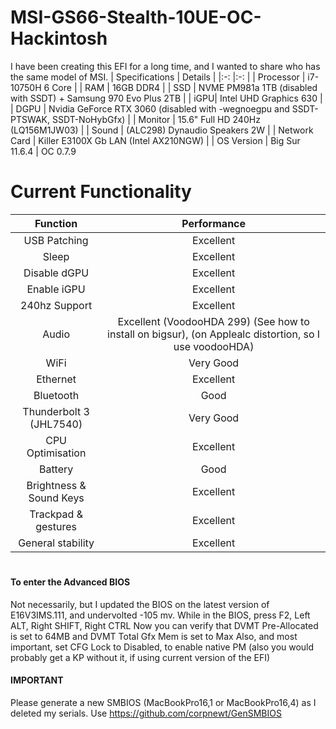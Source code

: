 # MSI-GS66-Stealth-10UE-OC-Hackintosh
I have been creating this EFI for a long time, and I wanted to share who has the same model of MSI.
| Specifications | Details |
|:-: |:-: |
| Processor | i7-10750H 6 Core  |
| RAM | 16GB DDR4 |
| SSD | NVME PM981a 1TB (disabled with SSDT) + Samsung 970 Evo Plus 2TB |
| iGPU| Intel UHD Graphics 630 |
| DGPU | Nvidia GeForce RTX 3060 (disabled with -wegnoegpu and SSDT-PTSWAK, SSDT-NoHybGfx) |
| Monitor | 15.6" Full HD 240Hz (LQ156M1JW03) |
| Sound | (ALC298) Dynaudio Speakers 2W |
| Network Card | Killer E3100X Gb LAN  (Intel AX210NGW) |
| OS Version | Big Sur 11.6.4 | OC 0.7.9

# Current Functionality

| Function | Performance |
|:-: |:-: |
| USB Patching | Excellent |
| Sleep | Excellent |
| Disable dGPU | Excellent |
| Enable iGPU | Excellent |
| 240hz Support | Excellent |
| Audio | Excellent (VoodooHDA 299) (See how to install on bigsur), (on Applealc distortion, so I use voodooHDA) | 
| WiFi | Very Good |
| Ethernet | Excellent|
| Bluetooth | Good |
| Thunderbolt 3 (JHL7540) | Very Good|
| CPU Optimisation | Excellent |
| Battery | Good |
| Brightness & Sound Keys | Excellent |
| Trackpad & gestures| Excellent |
| General stability | Excellent |

#
#### To enter the Advanced BIOS
Not necessarily, but I updated the BIOS on the latest version of E16V3IMS.111, and undervolted -105 mv.
While in the BIOS, press F2, Left ALT, Right SHIFT, Right CTRL
Now you can verify that DVMT Pre-Allocated is set to 64MB and DVMT Total Gfx Mem is set to Max
Also, and most important, set CFG Lock to Disabled, to enable native PM (also you would probably get a KP without it, if using current version of the EFI)

#### IMPORTANT

Please generate a new SMBIOS (MacBookPro16,1 or MacBookPro16,4) as I deleted my serials. 
Use https://github.com/corpnewt/GenSMBIOS
